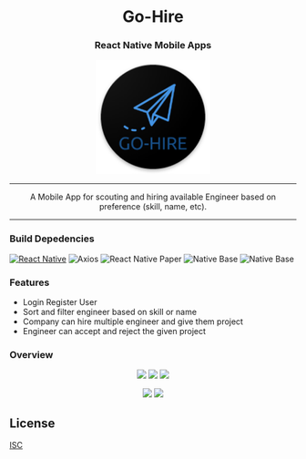 <h1 align="center">Go-Hire</h1>

<h3 align="center">React Native Mobile Apps</h3>

<p align="center">
  <img src="screenshot/ic_launcher.png" width="200"/>
</p>

---

<div style="text-align:center">
A Mobile App for scouting and hiring available Engineer based on preference (skill, name, etc).
</div>

---

### Build Depedencies
[![React Native](https://img.shields.io/badge/react%20native-v0.61.4-blue)](https://facebook.github.io/react-native/)
![Axios](https://img.shields.io/badge/Axios-0.19.2-red)
![React Native Paper](https://img.shields.io/badge/react%20native%20paper-3.5.1-blue)
![Native Base](https://img.shields.io/badge/native%20base-2.13.8-yellow)
![Native Base](https://img.shields.io/badge/react%20native%20action%20button-2.8.5-green)

### Features

- Login Register User
- Sort and filter engineer based on skill or name
- Company can hire multiple engineer and give them project
- Engineer can accept and reject the given project

### Overview

<p align='center'>
  <span>
      <image width="250" src="screenshot/login-gohire.jpg" />
      <image width="250" src="screenshot/home-eng.jpg" />
      <image width="250" src="screenshot/detail-profile-eng.jpg" /> 
  </span>
</p>
<p align='center'>
  <span>
      <image width="250" src="screenshot/project-list-com.jpg" />
      <image width="250" src="screenshot/project-list-eng.jpg" />
  </span>
</p>

## License
[ISC](https://en.wikipedia.org/wiki/ISC_license "ISC")
